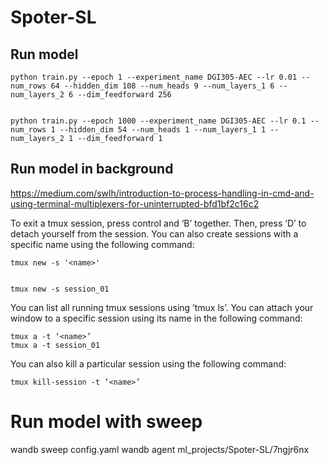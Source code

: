 # Spoter-SL


## Run model 

    
    python train.py --epoch 1 --experiment_name DGI305-AEC --lr 0.01 --num_rows 64 --hidden_dim 108 --num_heads 9 --num_layers_1 6 --num_layers_2 6 --dim_feedforward 256


    python train.py --epoch 1000 --experiment_name DGI305-AEC --lr 0.1 --num_rows 1 --hidden_dim 54 --num_heads 1 --num_layers_1 1 --num_layers_2 1 --dim_feedforward 1

## Run model in background

https://medium.com/swlh/introduction-to-process-handling-in-cmd-and-using-terminal-multiplexers-for-uninterrupted-bfd1bf2c16c2


To exit a tmux session, press control and ‘B’ together. Then, press ‘D’ to detach yourself from the session. You can also create sessions with a specific name using the following command:

    tmux new -s '<name>'
    

    tmux new -s session_01
  
You can list all running tmux sessions using ‘tmux ls’. You can attach your window to a specific session using its name in the following command:

    tmux a -t ‘<name>’
    tmux a -t session_01

You can also kill a particular session using the following command:

    tmux kill-session -t ‘<name>’


# Run model with sweep

    
   wandb sweep config.yaml
   wandb agent ml_projects/Spoter-SL/7ngjr6nx

